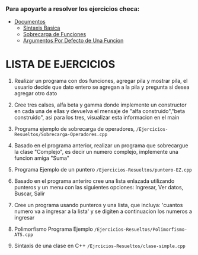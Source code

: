 ### Para apoyarte a resolver los ejercicios checa:
- [Documentos](Documentos)
   - [Sintaxis Basica](Poo-C++/Documentos/Sintaxis-Basica.md)
   - [Sobrecarga de Funciones](Poo-C++/Documentos/Sobrecarga-de-Funciones.md)
   - [Argumentos Por Defecto de Una Funcion](Poo-C++/Documentos/Argumentos-Por-Defecto-de-Una-Funcion.txt)

# LISTA DE EJERCICIOS

1. Realizar un programa con dos funciones, agregar pila y mostrar pila, el usuario decide que dato entero se agregan a la pila y pregunta si desea agregar otro dato

2. Cree tres calses, alfa beta y gamma donde implemente un constructor en cada una de ellas y devuelva el mensaje de "alfa construido","beta construido", asi para los tres, visualizar esta informacion en el main

3. Programa ejemplo de sobrecarga de operadores, `/Ejercicios-Resueltos/Sobrecarga-Operadores.cpp`

4. Basado en el programa anterior, realizar un programa que sobrecargue la clase "Complejo", es decir un numero complejo, implemente una funcion amiga "Suma" 

5. Programa Ejemplo de un puntero `/Ejercicios-Resueltos/puntero-EZ.cpp`

6. Basado en el programa anteriro cree una lista enlazada utilizando punteros y un menu con las siguientes opciones: Ingresar, Ver datos, Buscar, Salir

7. Cree un programa usando punteros y una lista, que incluya: 'cuantos numero va a ingresar a la lista' y se digiten a continuacion los numeros a ingresar

8. Polimorfismo Programa Ejemplo `/Ejercicios-Resueltos/Polimorfismo-ATS.cpp`

9. Sintaxis de una clase en C++ `/Ejrcicios-Resueltos/clase-simple.cpp`

   
